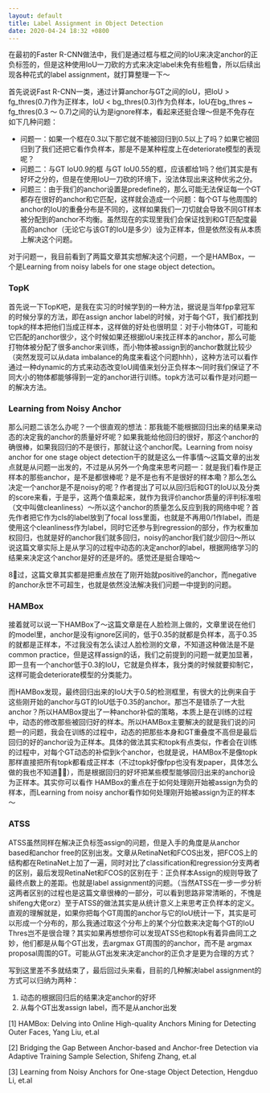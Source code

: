 ```yaml
---
layout: default
title: Label Assignment in Object Detection
date: 2020-04-24 18:32 +0800
---
```


在最初的Faster R-CNN做法中，我们是通过框与框之间的IoU来决定anchor的正负标签的，但是这种使用IoU一刀砍的方式来决定label未免有些粗鲁，所以后续出现各种花式的label assignment，就打算整理一下～

首先说说Fast R-CNN一类，通过计算anchor与GT之间的IoU，把IoU > fg_thres(0.7)作为正样本，IoU < bg_thres(0.3)作为负样本，IoU在bg_thres ~ fg_thres(0.3 ～ 0.7)之间的认为是ignore样本，看起来还挺合理～但是不免存在如下几种问题：

- 问题一：如果一个框在0.3以下那它就不能被回归到0.5以上了吗？如果它被回归到了我们还把它看作负样本，那是不是某种程度上在deteriorate模型的表现呢？
- 问题二：与GT IoU0.9的框 与GT IoU0.55的框，应该都给1吗？他们其实是有好坏之分的，但是在使用IoU一刀砍的环境下，没法体现出来这种优劣之分。
- 问题三：由于我们的anchor设置是predefine的，那么可能无法保证每一个GT都存在很好的anchor和它匹配，这样就会造成一个问题：每个GT与他周围的anchor的IoU的重叠分布是不同的，这样如果我们一刀切就会导致不同GT样本被分配到的anchor不均衡。虽然现在的实现里我们会保证找到和GT匹配度最高的anchor（无论它与该GT的IoU是多少）设为正样本，但是依然没有从本质上解决这个问题。

对于问题一，我目前看到了两篇文章其实想解决这个问题，一个是HAMBox，一个是Learning from noisy labels for one stage object detection。

### TopK

首先说一下TopK吧，是我在实习的时候学到的一种方法，据说是当年fpp拿冠军的时候分享的方法，即在assign anchor label的时候，对于每个GT，我们都找到topk的样本把他们当成正样本，这样做的好处也很明显：对于小物体GT，可能和它匹配的anchor很少，这个时候如果还根据IoU来找正样本的anchor，那么可能打物体被分配了很多anchor来训练，而小物体被assign到的anchor数就比较少（突然发现可以从data imbalance的角度来看这个问题hhh），这种方法可以看作通过一种dynamic的方式来动态改变IoU阈值来划分正负样本～同时我们保证了不同大小的物体都能够得到一定的anchor进行训练。topk方法可以看作是对问题一的解决方法。

### Learning from Noisy Anchor

那么问题二该怎么办呢？一个很直观的想法：那我能不能根据回归出来的结果来动态的决定我的anchor的质量好坏呢？如果我能给他回归的很好，那这个anchor的确很棒，如果我回归的不是很行，那就让这个anchor爬。Learning from noisy anchor for one stage object detection干的就是这么一件事情～这篇文章的出发点就是从问题一出发的，不过是从另外一个角度来思考问题一：就是我们看作是正样本的那些anchor，是不是都很棒呢？是不是也有不是很好的样本嘞？那么怎么决定一个anchor是不是noisy的呢？作者提出了可以从回归后和GT的IoU以及分类的score来看，于是乎，这两个值乘起来，就作为我评价anchor质量的评判标准啦（文中叫做cleanliness）～所以这个anchor的质量怎么反应到我的网络中呢？首先作者把它作为cls的label放到了focal loss里面，也就是不再用0/1作label，而是使用这个cleanliness作为label，同时它还参与到regression的部分，作为权重加权回归，也就是好的anchor我们就多回归，noisy的anchor我们就少回归～所以说这篇文章实际上是从学习的过程中动态的决定anchor的label，根据网络学习的结果来决定这个anchor是好的还是坏的。感觉还是挺合理哈～

8⃣️过，这篇文章其实都是把重点放在了刚开始就positive的anchor，而negative的anchor永世不可超生，也就是依然没法解决我们问题一中提到的问题。

### HAMBox

接着就可以说一下HAMBox了～这篇文章是在人脸检测上做的，文章里说在他们的model里，anchor是没有ignore区间的，低于0.35的就都是负样本，高于0.35的就都是正样本，不过我没有怎么读过人脸检测的文章，不知道这种做法是不是common practice，但是这样assign的话，我们之前提到的问题一就更加显著，即一旦有一个anchor低于0.3的IoU，它就是负样本，我分类的时候就要抑制它，这样可能会deteriorate模型的分类能力。

而HAMBox发现，最终回归出来的IoU大于0.5的检测框里，有很大的比例来自于这些刚开始的anchor与GT的IoU低于0.35的anchor。那岂不是错杀了一大批anchor？所以HAMBox提出了一种anchor补偿的策略，本质上是在训练的过程中，动态的修改那些被回归好的样本。所以HAMBox主要解决的就是我们说的问题一的问题，我会在训练的过程中，动态的把那些本身和GT重叠度不高但是最后回归的好的anchor设为正样本。具体的做法其实和topk有点类似，作者会在训练的过程中，对每个GT动态的补偿到k个anchor，也就是说，HAMBox不是像topk那样直接把所有topk都看成正样本（不过topk好像fpp也没有发paper，具体怎么做的我也不知道🤷‍♂️），而是根据回归的好坏把某些模型能够回归出来的anchor设为正样本。其实你可以看作 HAMBox的重点在于如何处理刚开始被assign为负的样本，而Learning from noisy anchor看作如何处理刚开始被assign为正的样本～

### ATSS

ATSS虽然同样在解决正负标签assign的问题，但是入手的角度是从anchor based和anchor free的区别出发。文章从RetinaNet和FCOS出发，把FCOS上的结构都在RetinaNet上加了一遍，同时对比了classification和regression分支两者的区别，最后发现RetinaNet和FCOS的区别在于：正负样本Assign的规则导致了最终点数上的差距。也就是label assignment的问题。（当然ATSS在一步一步分析这两者区别的过程也是这篇文章很棒的一部分，可以看到思路非常清晰的，不愧是shifeng大佬orz）至于ATSS的做法其实是从统计意义上来思考正负样本的定义。直观的理解就是，如果你把每个GT周围的anchor与它的IoU统计一下，其实是可以形成一个分布的，那么我通过取这个分布上的某个分位数来决定每个GT的IoU Thres岂不是很合理？其实如果再想想你可以发现ATSS也和topk有着异曲同工之妙，他们都是从每个GT出发，去argmax GT周围的的anchor，而不是 argmax proposal周围的GT。可能从GT出发来决定anchor的正负才是更为合理的方式？

写到这里差不多就结束了，最后回过头来看，目前的几种解决label assignment的方式可以归纳为两种：

1. 动态的根据回归后的结果决定anchor的好坏
2. 从每个GT出发assign label，而不是从anchor出发



[1] HAMBox: Delving into Online High-quality Anchors Mining for Detecting Outer Faces, Yang Liu, et.al

[2] Bridging the Gap Between Anchor-based and Anchor-free Detection via Adaptive Training Sample Selection, Shifeng Zhang, et.al

[3] Learning from Noisy Anchors for One-stage Object Detection, Hengduo Li, et.al

